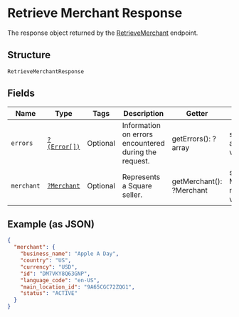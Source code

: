 
# Retrieve Merchant Response

The response object returned by the [RetrieveMerchant](#endpoint-retrieveMerchant) endpoint.

## Structure

`RetrieveMerchantResponse`

## Fields

| Name | Type | Tags | Description | Getter | Setter |
|  --- | --- | --- | --- | --- | --- |
| `errors` | [`?(Error[])`](/doc/models/error.md) | Optional | Information on errors encountered during the request. | getErrors(): ?array | setErrors(?array errors): void |
| `merchant` | [`?Merchant`](/doc/models/merchant.md) | Optional | Represents a Square seller. | getMerchant(): ?Merchant | setMerchant(?Merchant merchant): void |

## Example (as JSON)

```json
{
  "merchant": {
    "business_name": "Apple A Day",
    "country": "US",
    "currency": "USD",
    "id": "DM7VKY8Q63GNP",
    "language_code": "en-US",
    "main_location_id": "9A65CGC72ZQG1",
    "status": "ACTIVE"
  }
}
```

